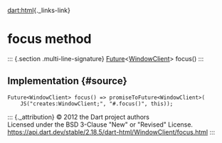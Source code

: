 [dart:html](../../dart-html/dart-html-library){._links-link}

focus method
============

::: {.section .multi-line-signature}
[Future](../../dart-async/future-class)\<[WindowClient](../windowclient-class)\>
focus()
:::

Implementation {#source}
--------------

``` {.language-dart data-language="dart"}
Future<WindowClient> focus() => promiseToFuture<WindowClient>(
    JS("creates:WindowClient;", "#.focus()", this));
```

::: {._attribution}
© 2012 the Dart project authors\
Licensed under the BSD 3-Clause \"New\" or \"Revised\" License.\
<https://api.dart.dev/stable/2.18.5/dart-html/WindowClient/focus.html>
:::
